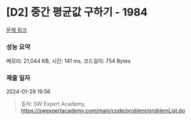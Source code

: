 # [D2] 중간 평균값 구하기 - 1984 

[문제 링크](https://swexpertacademy.com/main/code/problem/problemDetail.do?contestProbId=AV5Pw_-KAdcDFAUq) 

### 성능 요약

메모리: 21,044 KB, 시간: 141 ms, 코드길이: 754 Bytes

### 제출 일자

2024-01-29 19:56



> 출처: SW Expert Academy, https://swexpertacademy.com/main/code/problem/problemList.do